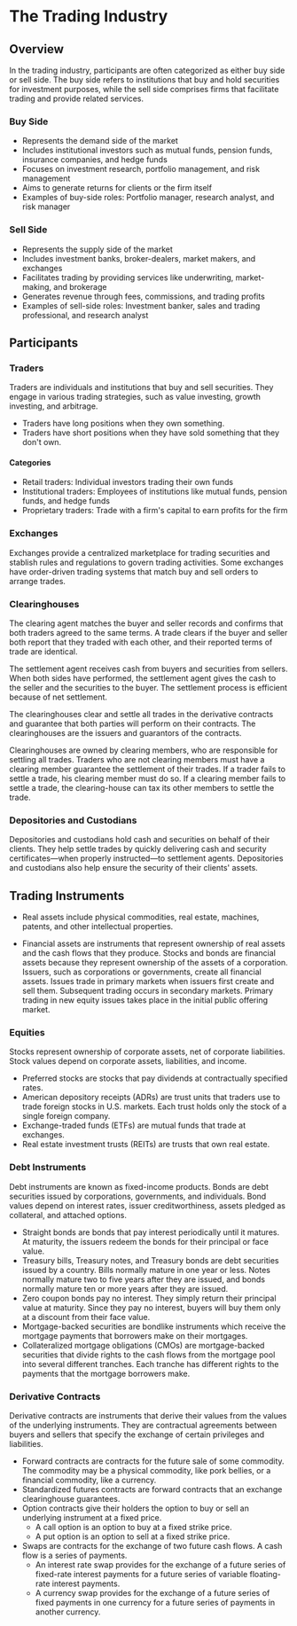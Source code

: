 # The Trading Industry

## Overview

In the trading industry, participants are often categorized as either buy side or sell side. The buy side refers to institutions that buy and hold securities for investment purposes, while the sell side comprises firms that facilitate trading and provide related services.

### Buy Side

- Represents the demand side of the market
- Includes institutional investors such as mutual funds, pension funds, insurance companies, and hedge funds
- Focuses on investment research, portfolio management, and risk management
- Aims to generate returns for clients or the firm itself
- Examples of buy-side roles: Portfolio manager, research analyst, and risk manager

### Sell Side

- Represents the supply side of the market
- Includes investment banks, broker-dealers, market makers, and exchanges
- Facilitates trading by providing services like underwriting, market-making, and brokerage
- Generates revenue through fees, commissions, and trading profits
- Examples of sell-side roles: Investment banker, sales and trading professional, and research analyst

## Participants

### Traders

Traders are individuals and institutions that buy and sell securities. They engage in various trading strategies, such as value investing, growth investing, and arbitrage.

- Traders have long positions when they own something.
- Traders have short positions when they have sold something that they don't own.

#### Categories

- Retail traders: Individual investors trading their own funds
- Institutional traders: Employees of institutions like mutual funds, pension funds, and hedge funds
- Proprietary traders: Trade with a firm's capital to earn profits for the firm

### Exchanges

Exchanges provide a centralized marketplace for trading securities and stablish rules and regulations to govern trading activities. Some exchanges have order-driven trading systems that match buy and sell orders to arrange trades.

### Clearinghouses

The clearing agent matches the buyer and seller records and confirms that both traders agreed to the same terms. A trade clears if the buyer and seller both report that they traded with each other, and their reported terms of trade are identical.

The settlement agent receives cash from buyers and securities from sellers. When both sides have performed, the settlement agent gives the cash to the seller and the securities to the buyer. The settlement process is efficient because of net settlement.

The clearinghouses clear and settle all trades in the derivative contracts and guarantee that both parties will perform on their contracts. The clearinghouses are the issuers and guarantors of the contracts.

Clearinghouses are owned by clearing members, who are responsible for settling all trades. Traders who are not clearing members must have a clearing member guarantee the settlement of their trades. If a trader fails to settle a trade, his clearing member must do so. If a clearing member fails to settle a trade, the clearing-house can tax its other members to settle the trade.

### Depositories and Custodians

Depositories and custodians hold cash and securities on behalf of their clients. They help settle trades by quickly delivering cash and security certificates—when properly instructed—to settlement agents. Depositories and custodians also help ensure the security of their clients' assets.

## Trading Instruments

- Real assets include physical commodities, real estate, machines, patents, and other intellectual properties.

- Financial assets are instruments that represent ownership of real assets and the cash flows that they produce. Stocks and bonds are financial assets because they represent ownership of the assets of a corporation. Issuers, such as corporations or governments, create all financial assets. Issues trade in primary markets when issuers first create and sell them. Subsequent trading occurs in secondary markets. Primary trading in new equity issues takes place in the initial public offering market.

### Equities

Stocks represent ownership of corporate assets, net of corporate liabilities. Stock values depend on corporate assets, liabilities, and income.

- Preferred stocks are stocks that pay dividends at contractually specified rates.
- American depository receipts (ADRs) are trust units that traders use to trade foreign stocks in U.S. markets. Each trust holds only the stock of a single foreign company.
- Exchange-traded funds (ETFs) are mutual funds that trade at exchanges.
- Real estate investment trusts (REITs) are trusts that own real estate.

### Debt Instruments

Debt instruments are known as fixed-income products. Bonds are debt securities issued by corporations, governments, and individuals. Bond values depend on interest rates, issuer creditworthiness, assets pledged as collateral, and attached options.

- Straight bonds are bonds that pay interest periodically until it matures. At maturity, the issuers redeem the bonds for their principal or face value.
- Treasury bills, Treasury notes, and Treasury bonds are debt securities issued by a country. Bills normally mature in one year or less. Notes normally mature two to five years after they are issued, and bonds normally mature ten or more years after they are issued.
- Zero coupon bonds pay no interest. They simply return their principal value at maturity. Since they pay no interest, buyers will buy them only at a discount from their face value.
- Mortgage-backed securities are bondlike instruments which receive the mortgage payments that borrowers make on their mortgages.
- Collateralized mortgage obligations (CMOs) are mortgage-backed securities that divide rights to the cash flows from the mortgage pool into several different tranches. Each tranche has different rights to the payments that the mortgage borrowers make.

### Derivative Contracts

Derivative contracts are instruments that derive their values from the values of the underlying instruments. They are contractual agreements between buyers and sellers that specify the exchange of certain privileges and liabilities.

- Forward contracts are contracts for the future sale of some commodity. The commodity may be a physical commodity, like pork bellies, or a financial commodity, like a currency.
- Standardized futures contracts are forward contracts that an exchange clearinghouse guarantees.
- Option contracts give their holders the option to buy or sell an underlying instrument at a fixed price.
  - A call option is an option to buy at a fixed strike price.
  - A put option is an option to sell at a fixed strike price.
- Swaps are contracts for the exchange of two future cash flows. A cash flow is a series of payments.
  - An interest rate swap provides for the exchange of a future series of fixed-rate interest payments for a future series of variable floating-rate interest payments.
  - A currency swap provides for the exchange of a future series of fixed payments in one currency for a future series of payments in another currency.
